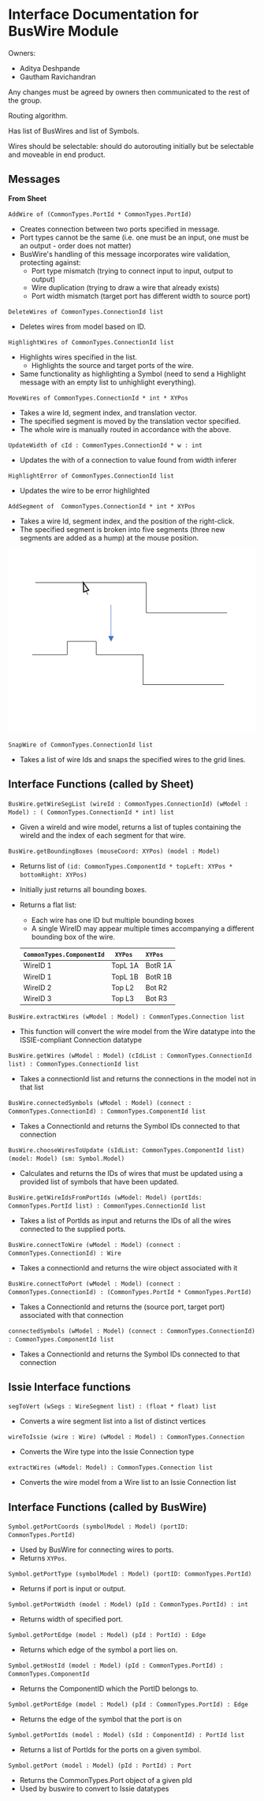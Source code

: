 # Interface Documentation for BusWire Module

Owners:
 - Aditya Deshpande
 - Gautham Ravichandran

Any changes must be agreed by owners then communicated to the rest of the group.

Routing algorithm.

Has list of BusWires and list of Symbols.

Wires should be selectable: should do autorouting initially but be selectable and moveable in end product.

## Messages

**From Sheet**

`AddWire of (CommonTypes.PortId * CommonTypes.PortId)`
 - Creates connection between two ports specified in message.
 - Port types cannot be the same (i.e. one must be an input, one must be an output - order does not matter)
 - BusWire's handling of this message incorporates wire validation, protecting against:
   - Port type mismatch (trying to connect input to input, output to output)
   - Wire duplication (trying to draw a wire that already exists)
   - Port width mismatch (target port has different width to source port)
 
`DeleteWires of CommonTypes.ConnectionId list`
 - Deletes wires from model based on ID.

`HighlightWires of CommonTypes.ConnectionId list`
 - Highlights wires specified in the list.
    - Highlights the source and target ports of the wire.
 - Same functionality as highlighting a Symbol (need to send a Highlight message with an empty list to unhighlight everything).

`MoveWires of CommonTypes.ConnectionId * int * XYPos`
 - Takes a wire Id, segment index, and translation vector.
 - The specified segment is moved by the translation vector specified.
 - The whole wire is manually routed in accordance with the above.

`UpdateWidth of cId : CommonTypes.ConnectionId * w : int`
- Updates the with of a connection to value found from width inferer

`HighlightError of CommonTypes.ConnectionId list`
- Updates the wire to be error highlighted

`AddSegment of  CommonTypes.ConnectionId * int * XYPos`
- Takes a wire Id, segment index, and the position of the right-click.
- The specified segment is broken into five segments (three new segments are added as a hump) at the mouse position.

![AddSegment Functionality](AddSegment.png)


`SnapWire of CommonTypes.ConnectionId list`
- Takes a list of wire Ids and snaps the specified wires to the grid lines. 


## Interface Functions (called by Sheet)

`BusWire.getWireSegList (wireId : CommonTypes.ConnectionId) (wModel : Model) : ( CommonTypes.ConnectionId * int) list`
- Given a wireId and wire model, returns a list of tuples containing the wireId and the index of each segment for that wire.

`BusWire.getBoundingBoxes (mouseCoord: XYPos) (model : Model)`
 - Returns list of `(id: CommonTypes.ComponentId * topLeft: XYPos * bottomRight: XYPos)`
 - Initially just returns all bounding boxes.

 - Returns a flat list:
   - Each wire has one ID but multiple bounding boxes 
   - A single WireID may appear multiple times accompanying a different bounding box of the wire.

    | `CommonTypes.ComponentId` |` XYPos` | `XYPos` |   
    |----------|---------|---------|
    | WireID 1 | TopL 1A | BotR 1A |   
    | WireID 1 | TopL 1B | BotR 1B |   
    | WireID 2 | Top L2  | Bot R2  |   
    | WireID 3 | Top L3  | Bot R3  |

`BusWire.extractWires (wModel : Model) : CommonTypes.Connection list`
- This function will convert the wire model from the Wire datatype into the ISSIE-compliant Connection datatype

`BusWire.getWires (wModel : Model) (cIdList : CommonTypes.ConnectionId list) : CommonTypes.ConnectionId list`
- Takes a connectionId list and returns the connections in the model not in that list

`BusWire.connectedSymbols (wModel : Model) (connect : CommonTypes.ConnectionId) : CommonTypes.ComponentId list`
- Takes a ConnectionId and returns the Symbol IDs connected to that connection

`BusWire.chooseWiresToUpdate (sIdList: CommonTypes.ComponentId list) (model: Model) (sm: Symbol.Model)`
- Calculates and returns the IDs of wires that must be updated using a provided list of symbols that have been updated.

`BusWire.getWireIdsFromPortIds (wModel: Model) (portIds: CommonTypes.PortId list) : CommonTypes.ConnectionId list`
 - Takes a list of PortIds as input and returns the IDs of all the wires connected to the supplied ports.

`BusWire.connectToWire (wModel : Model) (connect : CommonTypes.ConnectionId) : Wire`
 - Takes a connectionId and returns the wire object associated with it

`BusWire.connectToPort (wModel : Model) (connect : CommonTypes.ConnectionId) : (CommonTypes.PortId * CommonTypes.PortId)`
- Takes a ConnectionId and returns the (source port, target port) associated with that connection

`connectedSymbols (wModel : Model) (connect : CommonTypes.ConnectionId) : CommonTypes.ComponentId list`
- Takes a ConnectionId and returns the Symbol IDs connected to that connection

## Issie Interface functions

`segToVert (wSegs : WireSegment list) : (float * float) list`
- Converts a wire segment list into a list of distinct vertices
    
`wireToIssie (wire : Wire) (wModel : Model) : CommonTypes.Connection`
- Converts the Wire type into the Issie Connection type

`extractWires (wModel: Model) : CommonTypes.Connection list`
- Converts the wire model from a Wire list to an Issie Connection list

## Interface Functions (called by BusWire)

`Symbol.getPortCoords (symbolModel : Model) (portID: CommonTypes.PortId)`
 - Used by BusWire for connecting wires to ports.
 - Returns `XYPos`.

`Symbol.getPortType (symbolModel : Model) (portID: CommonTypes.PortId)`
 - Returns if port is input or output.

`Symbol.getPortWidth (model : Model) (pId : CommonTypes.PortId) : int`
 - Returns width of specified port.

 `Symbol.getPortEdge (model : Model) (pId : PortId) : Edge`
 - Returns which edge of the symbol a port lies on.

`Symbol.getHostId (model : Model) (pId : CommonTypes.PortId) : CommonTypes.ComponentId`
 - Returns the ComponentID which the PortID belongs to.

 `Symbol.getPortEdge (model : Model) (pId : CommonTypes.PortId) : Edge`
 - Returns the edge of the symbol that the port is on

 `Symbol.getPortIds (model : Model) (sId : ComponentId) : PortId list`
 - Returns a list of PortIds for the ports on a given symbol.

 `Symbol.getPort (model : Model) (pId : PortId) : Port`
 - Returns the CommonTypes.Port object of a given pId
 - Used by buswire to convert to Issie datatypes

